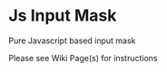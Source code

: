 Js Input Mask
===========

Pure Javascript based input mask



Please see Wiki Page(s) for instructions
